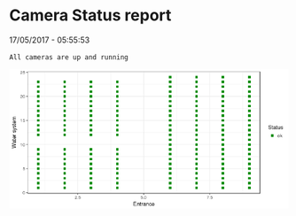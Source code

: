 Camera Status report
================
17/05/2017 - 05:55:53

    All cameras are up and running

![](camreport_files/figure-markdown_github/unnamed-chunk-2-1.png)
